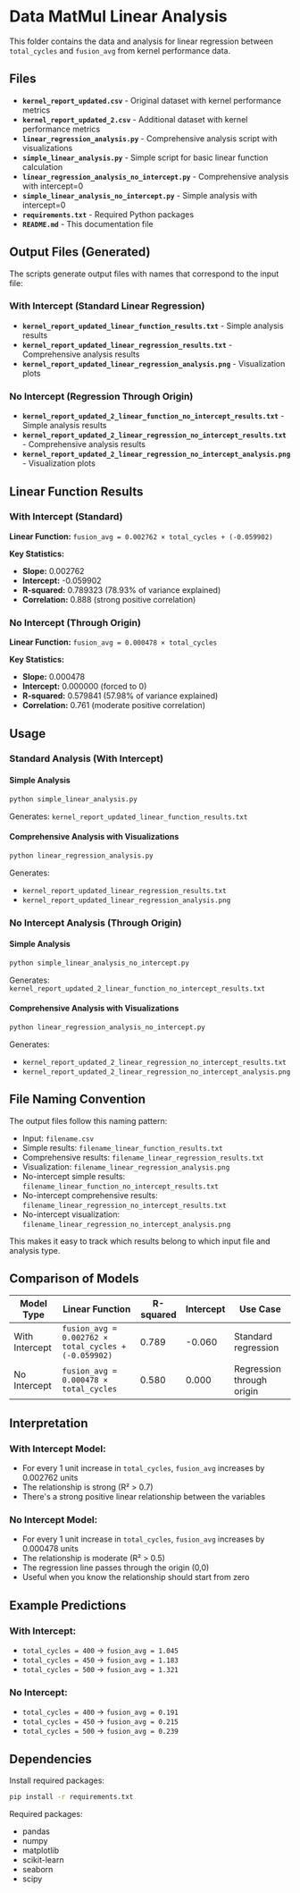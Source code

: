 # Data MatMul Linear Analysis

This folder contains the data and analysis for linear regression between `total_cycles` and `fusion_avg` from kernel performance data.

## Files

- **`kernel_report_updated.csv`** - Original dataset with kernel performance metrics
- **`kernel_report_updated_2.csv`** - Additional dataset with kernel performance metrics
- **`linear_regression_analysis.py`** - Comprehensive analysis script with visualizations
- **`simple_linear_analysis.py`** - Simple script for basic linear function calculation
- **`linear_regression_analysis_no_intercept.py`** - Comprehensive analysis with intercept=0
- **`simple_linear_analysis_no_intercept.py`** - Simple analysis with intercept=0
- **`requirements.txt`** - Required Python packages
- **`README.md`** - This documentation file

## Output Files (Generated)

The scripts generate output files with names that correspond to the input file:

### With Intercept (Standard Linear Regression)
- **`kernel_report_updated_linear_function_results.txt`** - Simple analysis results
- **`kernel_report_updated_linear_regression_results.txt`** - Comprehensive analysis results
- **`kernel_report_updated_linear_regression_analysis.png`** - Visualization plots

### No Intercept (Regression Through Origin)
- **`kernel_report_updated_2_linear_function_no_intercept_results.txt`** - Simple analysis results
- **`kernel_report_updated_2_linear_regression_no_intercept_results.txt`** - Comprehensive analysis results
- **`kernel_report_updated_2_linear_regression_no_intercept_analysis.png`** - Visualization plots

## Linear Function Results

### With Intercept (Standard)
**Linear Function:** `fusion_avg = 0.002762 × total_cycles + (-0.059902)`

**Key Statistics:**
- **Slope:** 0.002762
- **Intercept:** -0.059902
- **R-squared:** 0.789323 (78.93% of variance explained)
- **Correlation:** 0.888 (strong positive correlation)

### No Intercept (Through Origin)
**Linear Function:** `fusion_avg = 0.000478 × total_cycles`

**Key Statistics:**
- **Slope:** 0.000478
- **Intercept:** 0.000000 (forced to 0)
- **R-squared:** 0.579841 (57.98% of variance explained)
- **Correlation:** 0.761 (moderate positive correlation)

## Usage

### Standard Analysis (With Intercept)

#### Simple Analysis
```bash
python simple_linear_analysis.py
```
Generates: `kernel_report_updated_linear_function_results.txt`

#### Comprehensive Analysis with Visualizations
```bash
python linear_regression_analysis.py
```
Generates: 
- `kernel_report_updated_linear_regression_results.txt`
- `kernel_report_updated_linear_regression_analysis.png`

### No Intercept Analysis (Through Origin)

#### Simple Analysis
```bash
python simple_linear_analysis_no_intercept.py
```
Generates: `kernel_report_updated_2_linear_function_no_intercept_results.txt`

#### Comprehensive Analysis with Visualizations
```bash
python linear_regression_analysis_no_intercept.py
```
Generates: 
- `kernel_report_updated_2_linear_regression_no_intercept_results.txt`
- `kernel_report_updated_2_linear_regression_no_intercept_analysis.png`

## File Naming Convention

The output files follow this naming pattern:
- Input: `filename.csv`
- Simple results: `filename_linear_function_results.txt`
- Comprehensive results: `filename_linear_regression_results.txt`
- Visualization: `filename_linear_regression_analysis.png`
- No-intercept simple results: `filename_linear_function_no_intercept_results.txt`
- No-intercept comprehensive results: `filename_linear_regression_no_intercept_results.txt`
- No-intercept visualization: `filename_linear_regression_no_intercept_analysis.png`

This makes it easy to track which results belong to which input file and analysis type.

## Comparison of Models

| Model Type | Linear Function | R-squared | Intercept | Use Case |
|------------|----------------|-----------|-----------|----------|
| With Intercept | `fusion_avg = 0.002762 × total_cycles + (-0.059902)` | 0.789 | -0.060 | Standard regression |
| No Intercept | `fusion_avg = 0.000478 × total_cycles` | 0.580 | 0.000 | Regression through origin |

## Interpretation

### With Intercept Model:
- For every 1 unit increase in `total_cycles`, `fusion_avg` increases by 0.002762 units
- The relationship is strong (R² > 0.7)
- There's a strong positive linear relationship between the variables

### No Intercept Model:
- For every 1 unit increase in `total_cycles`, `fusion_avg` increases by 0.000478 units
- The relationship is moderate (R² > 0.5)
- The regression line passes through the origin (0,0)
- Useful when you know the relationship should start from zero

## Example Predictions

### With Intercept:
- `total_cycles = 400` → `fusion_avg = 1.045`
- `total_cycles = 450` → `fusion_avg = 1.183`
- `total_cycles = 500` → `fusion_avg = 1.321`

### No Intercept:
- `total_cycles = 400` → `fusion_avg = 0.191`
- `total_cycles = 450` → `fusion_avg = 0.215`
- `total_cycles = 500` → `fusion_avg = 0.239`

## Dependencies

Install required packages:
```bash
pip install -r requirements.txt
```

Required packages:
- pandas
- numpy
- matplotlib
- scikit-learn
- seaborn
- scipy
